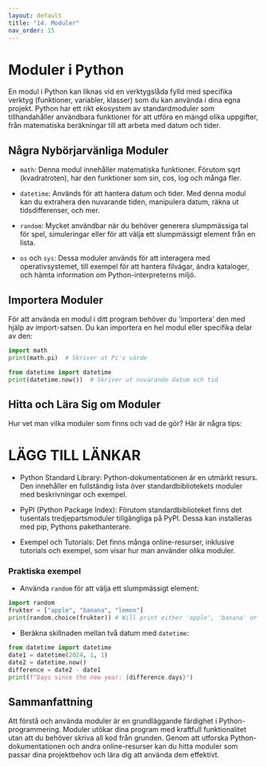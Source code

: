 ```yaml
---
layout: default
title: "14. Moduler"
nav_order: 15
---
```


# Moduler i Python
En modul i Python kan liknas vid en verktygslåda fylld med specifika verktyg (funktioner, variabler, klasser) som du kan använda i dina egna projekt. Python har ett rikt ekosystem av standardmoduler som tillhandahåller användbara funktioner för att utföra en mängd olika uppgifter, från matematiska beräkningar till att arbeta med datum och tider.

## Några Nybörjarvänliga Moduler
* `math`: Denna modul innehåller matematiska funktioner. Förutom sqrt (kvadratroten), har den funktioner som sin, cos, log och många fler.

* `datetime`: Används för att hantera datum och tider. Med denna modul kan du extrahera den nuvarande tiden, manipulera datum, räkna ut tidsdifferenser, och mer.

* `random`: Mycket användbar när du behöver generera slumpmässiga tal för spel, simuleringar eller för att välja ett slumpmässigt element från en lista.

* `os` och `sys`: Dessa moduler används för att interagera med operativsystemet, till exempel för att hantera filvägar, ändra kataloger, och hämta information om Python-interpreterns miljö.

## Importera Moduler
För att använda en modul i ditt program behöver du 'importera' den med hjälp av import-satsen. Du kan importera en hel modul eller specifika delar av den:
```python
import math
print(math.pi)  # Skriver ut Pi's värde

from datetime import datetime
print(datetime.now())  # Skriver ut nuvarande datum och tid
```

## Hitta och Lära Sig om Moduler
Hur vet man vilka moduler som finns och vad de gör? Här är några tips:

# LÄGG TILL LÄNKAR
* Python Standard Library: Python-dokumentationen är en utmärkt resurs. Den innehåller en fullständig lista över standardbibliotekets moduler med beskrivningar och exempel.

* PyPI (Python Package Index): Förutom standardbiblioteket finns det tusentals tredjepartsmoduler tillgängliga på PyPI. Dessa kan installeras med pip, Pythons pakethanterare.

* Exempel och Tutorials: Det finns många online-resurser, inklusive tutorials och exempel, som visar hur man använder olika moduler.

### Praktiska exempel
* Använda `random` för att välja ett slumpmässigt element:
```python
import random
frukter = ["apple", "banana", "lemon"]
print(random.choice(frukter)) # Will print either 'apple', 'banana' or 'lemon' each run
```

* Beräkna skillnaden mellan två datum med `datetime`:
```python
from datetime import datetime
date1 = datetime(2024, 1, 1)
date2 = datetime.now()
difference = date2 - date1
print(f"Days since the new year: {difference.days}")
```

## Sammanfattning
Att förstå och använda moduler är en grundläggande färdighet i Python-programmering. Moduler utökar dina program med kraftfull funktionalitet utan att du behöver skriva all kod från grunden. Genom att utforska Python-dokumentationen och andra online-resurser kan du hitta moduler som passar dina projektbehov och lära dig att använda dem effektivt.